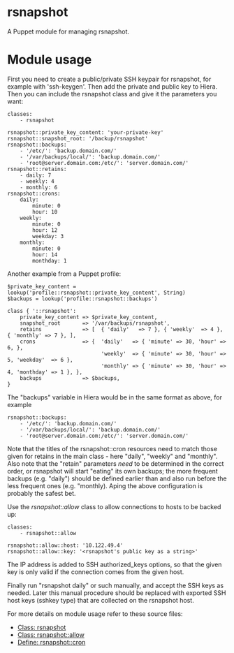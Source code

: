 # rsnapshot

A Puppet module for managing rsnapshot.

# Module usage

First you need to create a public/private SSH keypair for rsnapshot, for
example with 'ssh-keygen'. Then add the private and public key to Hiera. Then
you can include the rsnapshot class and give it the parameters you want:

    classes:
        - rsnapshot

    rsnapshot::private_key_content: 'your-private-key'
    rsnapshot::snapshot_root: '/backup/rsnapshot'
    rsnapshot::backups:
        - '/etc/': 'backup.domain.com/'
        - '/var/backups/local/': 'backup.domain.com/'
        - 'root@server.domain.com:/etc/': 'server.domain.com/'
    rsnapshot::retains:
        - daily: 7
        - weekly: 4
        - monthly: 6
    rsnapshot::crons:
        daily:
            minute: 0
            hour: 10
        weekly:
            minute: 0
            hour: 12
            weekday: 3
        monthly:
            minute: 0
            hour: 14
            monthday: 1

Another example from a Puppet profile:

    $private_key_content = lookup('profile::rsnapshot::private_key_content', String)
    $backups = lookup('profile::rsnapshot::backups')    

    class { '::rsnapshot':
        private_key_content => $private_key_content,
        snapshot_root       => '/var/backups/rsnapshot',
        retains             => [  { 'daily'   => 7 }, { 'weekly'  => 4 }, { 'monthly' => 7 }, ],
        crons               => {  'daily'   => { 'minute' => 30, 'hour' => 6, },
                                  'weekly'  => { 'minute' => 30, 'hour' => 5, 'weekday'  => 6 },
                                  'monthly' => { 'minute' => 30, 'hour' => 4, 'monthday' => 1 }, },
        backups             => $backups, 
    }

The "backups" variable in Hiera would be in the same format as above, 
for example

    rsnapshot::backups:
        - '/etc/': 'backup.domain.com/'
        - '/var/backups/local/': 'backup.domain.com/'
        - 'root@server.domain.com:/etc/': 'server.domain.com/'

Note that the titles of the rsnapshot::cron resources need to match those given 
for retains in the main class - here "daily", "weekly" and "monthly". Also note 
that the "retain" parameters _need_ to be determined in the correct order, or 
rsnapshot will start "eating" its own backups; the more frequent backups (e.g. 
"daily") should be defined earlier than and also run before the less frequent 
ones (e.g. "monthly). Aping the above configuration is probably the safest bet.

Use the _rsnapshot::allow_ class to allow connections to hosts to be backed up:

    classes:
        - rsnapshot::allow
    
    rsnapshot::allow::host: '10.122.49.4'
    rsnapshot::allow::key: '<rsnapshot's public key as a string>'

The IP address is added to SSH authorized_keys options, so that the given key is 
only valid if the connection comes from the given host.

Finally run "rsnapshot daily" or such manually, and accept the SSH keys as 
needed. Later this manual procedure should be replaced with exported SSH host 
keys (sshkey type) that are collected on the rsnapshot host.

For more details on module usage refer to these source files:

* [Class: rsnapshot](manifests/init.pp)
* [Class: rsnapshot::allow](manifests/allow.pp)
* [Define: rsnapshot::cron](manifests/cron.pp)
